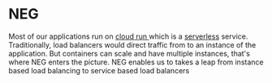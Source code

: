 # NEG

Most of our applications run on [cloud run ]() which is a [serverless]() service. Traditionally, load balancers would direct traffic from to an instance of the application. But containers can scale and have multiple instances, that's where NEG enters the picture. NEG enables us to takes a leap from instance based load balancing to service based load balancers